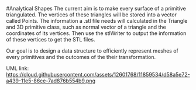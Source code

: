 #Analytical Shapes
The current aim is to make every surface of a primitive triangulated. The vertices of these triangles will be stored into a vector called Points. The information a .stl file needs will calculated in the Triangle and 3D primitive class, such as normal vector of a triangle and the coordinates of its vertices. Then use the stlWriter to output the information of these vertices to get the STL files.

Our goal is to design a data structure to efficiently represent meshes of every primitives and the outcomes of the their transformation.

UML link: https://cloud.githubusercontent.com/assets/12601768/11859534/d58a5e72-a439-11e5-86ce-7ad876b554b9.png

